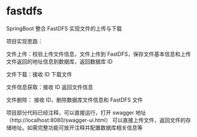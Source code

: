 # fastdfs
SpringBoot 整合 FastDFS 实现文件的上传与下载 

项目实现思路： 

  文件上传：校验上传文件信息，文件上传到 FastDFS，保存文件基本信息和上传文件返回的地址信息到数据库，返回数据库 ID

  文件下载：接收 ID 下载文件
  
  文件信息获取：接收 ID 返回文件信息
  
  文件删除： 接收 ID，删除数据库文件信息和 FastDFS 文件

项目部分代码已经注释，可以直接运行，打开 swagger 地址（http://localhost:8080/swagger-ui.html） 可以直接上传文件，返回文件的存储地址。如需完整功能可放开注释并配置数据库相关信息等
